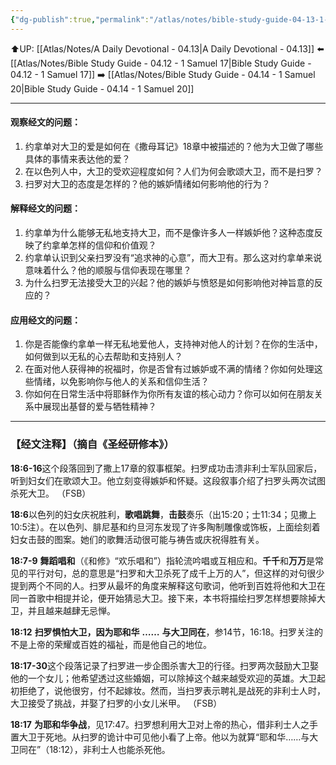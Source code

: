 ```yaml
---
{"dg-publish":true,"permalink":"/atlas/notes/bible-study-guide-04-13-1-samuel-18-01-16/","noteIcon":""}
---
```


⬆️UP: [[Atlas/Notes/A Daily Devotional - 04.13\|A Daily Devotional - 04.13]]
⬅️ [[Atlas/Notes/Bible Study Guide - 04.12 - 1 Samuel 17\|Bible Study Guide - 04.12 - 1 Samuel 17]]
➡️ [[Atlas/Notes/Bible Study Guide - 04.14 - 1 Samuel 20\|Bible Study Guide - 04.14 - 1 Samuel 20]] 

---


#### 观察经文的问题：

1. 约拿单对大卫的爱是如何在《撒母耳记》18章中被描述的？他为大卫做了哪些具体的事情来表达他的爱？
2. 在以色列人中，大卫的受欢迎程度如何？人们为何会歌颂大卫，而不是扫罗？
3. 扫罗对大卫的态度是怎样的？他的嫉妒情绪如何影响他的行为？

#### 解释经文的问题：

1. 约拿单为什么能够无私地支持大卫，而不是像许多人一样嫉妒他？这种态度反映了约拿单怎样的信仰和价值观？
2. 约拿单认识到父亲扫罗没有“追求神的心意”，而大卫有。那么这对约拿单来说意味着什么？他的顺服与信仰表现在哪里？
3. 为什么扫罗无法接受大卫的兴起？他的嫉妒与愤怒是如何影响他对神旨意的反应的？

#### 应用经文的问题：

1. 你是否能像约拿单一样无私地爱他人，支持神对他人的计划？在你的生活中，如何做到以无私的心去帮助和支持别人？
2. 在面对他人获得神的祝福时，你是否曾有过嫉妒或不满的情绪？你如何处理这些情绪，以免影响你与他人的关系和信仰生活？
3. 你如何在日常生活中将耶稣作为你所有友谊的核心动力？你可以如何在朋友关系中展现出基督的爱与牺牲精神？

---
### 【经文注释】（摘自《圣经研修本》）

**18:6-16**这个段落回到了撒上17章的叙事框架。扫罗成功击溃非利士军队回家后，听到妇女们在歌颂大卫。他立刻变得嫉妒和怀疑。这段叙事介绍了扫罗头两次试图杀死大卫。 （FSB）

**18:6**以色列的妇女庆祝胜利，**歌唱跳舞**，**击鼓**奏乐（出15:20；士11:34；见撒上10:5注）。在以色列、腓尼基和约旦河东发现了许多陶制雕像或饰板，上面绘刻着妇女击鼓的图案。她们的歌舞活动很可能与祷告或庆祝得胜有关。

**18:7-9** **舞蹈唱和**（《和修》“欢乐唱和”）指轮流吟唱或互相应和。**千千**和**万万**是常见的平行对句，总的意思是“扫罗和大卫杀死了成千上万的人”，但这样的对句很少提到两个不同的人。扫罗从最坏的角度来解释这句歌词，他听到百姓将他和大卫在同一首歌中相提并论，便开始猜忌大卫。接下来，本书将描绘扫罗怎样想要除掉大卫，并且越来越肆无忌惮。

**18:12** **扫罗惧怕大卫，因为耶和华** **……** **与大卫同在**，参14节，16:18。扫罗关注的不是上帝的荣耀或百姓的福祉，而是他自己的地位。

**18:17-30**这个段落记录了扫罗进一步企图杀害大卫的行径。扫罗两次鼓励大卫娶他的一个女儿；他希望透过这些婚姻，可以除掉这个越来越受欢迎的英雄。大卫起初拒绝了，说他很穷，付不起嫁妆。然而，当扫罗表示聘礼是战死的非利士人时，大卫接受了挑战，并娶了扫罗的小女儿米甲。 （FSB）

**18:17** **为耶和华争战**，见17:47。扫罗想利用大卫对上帝的热心，借非利士人之手置大卫于死地。从扫罗的诡计中可见他小看了上帝。他以为就算“耶和华……与大卫同在”（18:12），非利士人也能杀死他。


